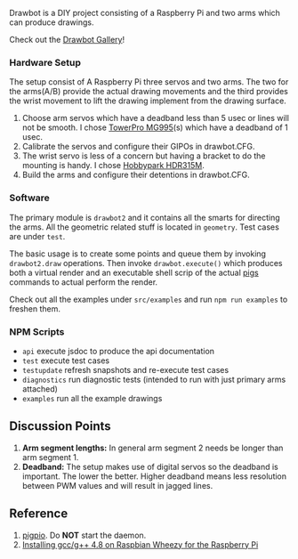 Drawbot is a DIY project consisting of a Raspberry Pi and two arms which can produce 
drawings.

Check out the [Drawbot Gallery](https://photos.app.goo.gl/QHCGD5CoiTJ2aDMZA)!

### Hardware Setup

The setup consist of A Raspberry Pi three servos and two arms. The two for the arms(A/B) 
provide the actual drawing movements and the third provides the wrist movement to lift the 
drawing implement from the drawing surface.

1. Choose arm servos which have a deadband less than 5 usec or lines will not be smooth. I 
    chose [TowerPro MG995](https://www.towerpro.com.tw/product/mg995/)(s) which have a
    deadband of 1 usec. 
1. Calibrate the servos and configure their GIPOs in drawbot.CFG.
1. The wrist servo is less of a concern but having a bracket to do the mounting is handy. I 
    chose [Hobbypark HDR315M](https://www.amazon.com/Hobbypark-HDR315M-Digital-Torque-Mouting/dp/B01H6IR7T0).
1. Build the arms and configure their detentions in drawbot.CFG.

### Software

The primary module is `drawbot2` and it contains all the smarts for directing the arms. All
the geometric related stuff is located in `geometry`. Test cases are under `test`.

The basic usage is to create some points and queue them by invoking `drawbot2.draw` operations. 
Then invoke `drawbot.execute()` which produces both a virtual render and an executable shell scrip of the actual 
[pigs](http://abyz.me.uk/rpi/pigpio/pigs.html) commands to actual perform the render.

Check out all the examples under `src/examples` and run `npm run examples` to freshen them.
 
### NPM Scripts

* `api` execute jsdoc to produce the api documentation
* `test` execute test cases
* `testupdate` refresh snapshots and re-execute test cases
* `diagnostics` run diagnostic tests (intended to run with just primary arms attached) 
* `examples` run all the example drawings

## Discussion Points

1. **Arm segment lengths:** In general arm segment 2 needs be longer than arm segment 1.
1. **Deadband:** The setup makes use of digital servos so the deadband is important. The lower the better. Higher 
    deadband means less resolution between PWM values and will result in jagged lines.


## Reference

1. [pigpio](http://abyz.me.uk/rpi/pigpio/). Do **NOT** start the daemon.
1. [Installing gcc/g++ 4.8 on Raspbian Wheezy for the Raspberry Pi](https://github.com/fivdi/onoff/wiki/Node.js-v4-and-native-addons#installing-gccg-48-on-raspbian-wheezy-for-the-raspberry-pi)

